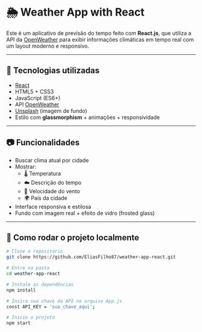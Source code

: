 # 🌦️ Weather App with React



Este é um aplicativo de previsão do tempo feito com **React.js**, que utiliza a API da [OpenWeather](https://openweathermap.org/api) para exibir informações climáticas em tempo real com um layout moderno e responsivo.


---

## 🚀 Tecnologias utilizadas

- [React](https://reactjs.org/)
- HTML5 + CSS3
- JavaScript (ES6+)
- API [OpenWeather](https://openweathermap.org/api)
- [Unsplash](https://unsplash.com/) (imagem de fundo)
- Estilo com **glassmorphism** + animações + responsividade

---

## 📷 Funcionalidades

- Buscar clima atual por cidade
- Mostrar:
  - 🌡️ Temperatura
  - ☁️ Descrição do tempo
  - 💨 Velocidade do vento
  - 🌍 País da cidade
- Interface responsiva e estilosa
- Fundo com imagem real + efeito de vidro (frosted glass)

---

## 🧪 Como rodar o projeto localmente

```bash
# Clone o repositório
git clone https://github.com/EliasFilho87/weather-app-react.git

# Entre na pasta
cd weather-app-react

# Instale as dependências
npm install

# Insira sua chave da API no arquivo App.js
const API_KEY = 'sua_chave_aqui';

# Inicie o projeto
npm start
